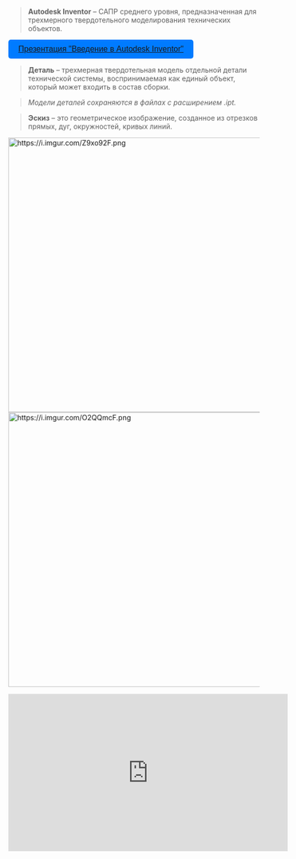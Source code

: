 
> **Autodesk Inventor** – САПР среднего уровня, предназначенная для трехмерного твердотельного моделирования технических объектов.

<button style="padding:10px 20px; font-size:16px; background:#007bff; color:white; border:none; border-radius:5px; cursor:pointer;">
  <a href="docs/prezent_less19.pdf">Презентация "Введение в Autodesk Inventor"</a>
</button><br>

> **Деталь** – трехмерная твердотельная модель отдельной детали технической системы, воспринимаемая как единый объект, который может входить в состав сборки.

> *Модели деталей сохраняются в файлах с расширением .ipt.*

> **Эскиз** – это геометрическое изображение, созданное из отрезков прямых, дуг, окружностей, кривых линий. 

<img style="width: 550px;" src="https://i.imgur.com/Z9xo92F.png" alt="https://i.imgur.com/Z9xo92F.png"><br>
<img style="width: 550px;" src="https://i.imgur.com/O2QQmcF.png" alt="https://i.imgur.com/O2QQmcF.png">


<iframe width="560" height="315" src="https://www.youtube.com/embed/J5fz8Kevu04?si=TlabthCfqE8SN6mR" frameborder="0" allowfullscreen></iframe>